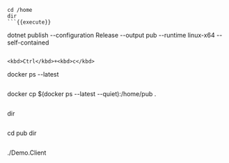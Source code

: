 
```
cd /home
dir
```{{execute}}

```
dotnet publish --configuration Release --output pub --runtime linux-x64 --self-contained
```{{execute}}

<kbd>Ctrl</kbd>+<kbd>c</kbd>

```
docker ps --latest
```{{execute}}

```
docker cp $(docker ps --latest --quiet):/home/pub .
```{{execute}}

```
dir
```{{execute}}

```
cd pub
dir
```{{execute}}

```
./Demo.Client
```{{execute}}